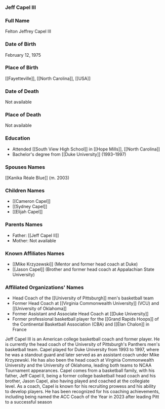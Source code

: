 ### Jeff Capel III

### Full Name

Felton Jeffrey Capel III

### Date of Birth

February 12, 1975

### Place of Birth

[[Fayetteville]], [[North Carolina]], [[USA]]

### Date of Death

Not available

### Place of Death

Not available

### Education

- Attended [[South View High School]] in [[Hope Mills]], [[North Carolina]]
- Bachelor's degree from [[Duke University]] (1993–1997)

### Spouses Names

[[Kanika Réale Blue]] (m. 2003)
### Children Names

- [[Cameron Capel]]
- [[Sydney Capel]]
- [[Elijah Capel]]

### Parents Names

- Father: [[Jeff Capel II]]
- Mother: Not available

### Known Affiliates Names

- [[Mike Krzyzewski]] (Mentor and former head coach at Duke)
- [[Jason Capel]] (Brother and former head coach at Appalachian State University)

### Affiliated Organizations' Names

- Head Coach of the [[University of Pittsburgh]] men's basketball team
- Former Head Coach at [[Virginia Commonwealth University]] (VCU) and [[University of Oklahoma]]
- Former Assistant and Associate Head Coach at [[Duke University]]
- Former professional basketball player for the [[Grand Rapids Hoops]] of the Continental Basketball Association (CBA) and [[Élan Chalon]] in France

Jeff Capel III is an American college basketball coach and former player. He is currently the head coach of the University of Pittsburgh's Panthers men's basketball team. Capel played for Duke University from 1993 to 1997, where he was a standout guard and later served as an assistant coach under Mike Krzyzewski. He has also been the head coach at Virginia Commonwealth University and the University of Oklahoma, leading both teams to NCAA Tournament appearances. Capel comes from a basketball family, with his father, Jeff Capel II, being a former college basketball head coach and his brother, Jason Capel, also having played and coached at the collegiate level. As a coach, Capel is known for his recruiting prowess and his ability to develop players. He has been recognized for his coaching achievements, including being named the ACC Coach of the Year in 2023 after leading Pitt to a successful season